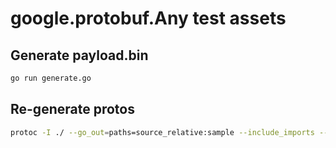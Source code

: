 # google.protobuf.Any test assets

## Generate payload.bin

```bash
go run generate.go
```

## Re-generate protos

```bash
protoc -I ./ --go_out=paths=source_relative:sample --include_imports --include_source_info -o sample/protos.fds *.proto
```